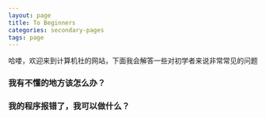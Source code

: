 ```yaml
---
layout: page
title: To Beginners
categories: secondary-pages
tags: page
---
```


哈喽，欢迎来到计算机社的网站，下面我会解答一些对初学者来说非常常见的问题

<div class="simple-card" onClick="window.location.href='{{ site.baseurl }}/2021/02/01/How-to-ask-Questions.html'">
<h3>我有不懂的地方该怎么办？</h3>
</div>

<div class="simple-card">
<h3>我的程序报错了，我可以做什么？</h3>
</div>